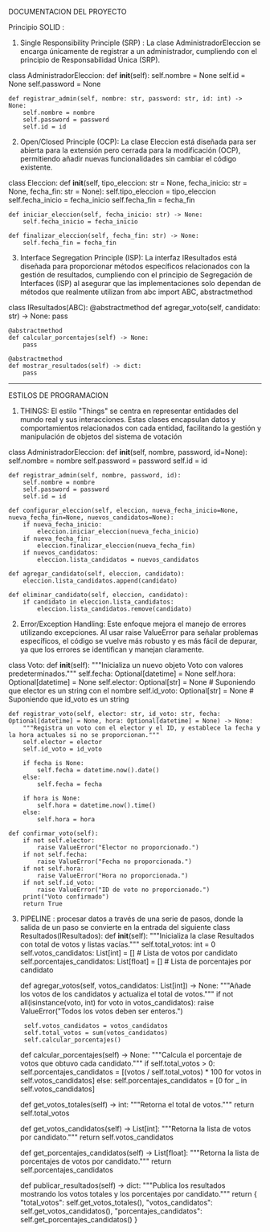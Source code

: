 DOCUMENTACION DEL PROYECTO 

Principio SOLID : 
1) Single Responsibility Principle (SRP) :
   La clase AdministradorEleccion se encarga únicamente de registrar a un administrador, cumpliendo con el principio de Responsabilidad Única (SRP).

class AdministradorEleccion:
    def __init__(self):
        self.nombre = None
        self.id = None
        self.password = None

    def registrar_admin(self, nombre: str, password: str, id: int) -> None:
        self.nombre = nombre
        self.password = password
        self.id = id

2)  Open/Closed Principle (OCP):
    La clase Eleccion está diseñada para ser abierta para la extensión pero cerrada para la modificación (OCP), permitiendo añadir nuevas funcionalidades sin cambiar el código existente.

class Eleccion:
    def __init__(self, tipo_eleccion: str = None, fecha_inicio: str = None, fecha_fin: str = None):
        self.tipo_eleccion = tipo_eleccion
        self.fecha_inicio = fecha_inicio
        self.fecha_fin = fecha_fin

    def iniciar_eleccion(self, fecha_inicio: str) -> None:
        self.fecha_inicio = fecha_inicio

    def finalizar_eleccion(self, fecha_fin: str) -> None:
        self.fecha_fin = fecha_fin


3) Interface Segregation Principle (ISP):
   La interfaz IResultados está diseñada para proporcionar métodos específicos relacionados con la gestión de resultados, cumpliendo con el principio de Segregación de Interfaces (ISP) al asegurar que las 
   implementaciones solo dependan de métodos que realmente utilizan
from abc import ABC, abstractmethod

class IResultados(ABC):
    @abstractmethod
    def agregar_voto(self, candidato: str) -> None:
        pass

    @abstractmethod
    def calcular_porcentajes(self) -> None:
        pass

    @abstractmethod
    def mostrar_resultados(self) -> dict:
        pass
---

ESTILOS DE PROGRAMACION 
1) THINGS: El estilo "Things" se centra en representar entidades del mundo real y sus interacciones.  Estas clases encapsulan datos y comportamientos relacionados con cada entidad, facilitando la gestión y manipulación de objetos del sistema de votación
   
class AdministradorEleccion:
    def __init__(self, nombre, password, id=None):
        self.nombre = nombre
        self.password = password
        self.id = id

    def registrar_admin(self, nombre, password, id):
        self.nombre = nombre
        self.password = password
        self.id = id

    def configurar_eleccion(self, eleccion, nueva_fecha_inicio=None, nueva_fecha_fin=None, nuevos_candidatos=None):
        if nueva_fecha_inicio:
            eleccion.iniciar_eleccion(nueva_fecha_inicio)
        if nueva_fecha_fin:
            eleccion.finalizar_eleccion(nueva_fecha_fin)
        if nuevos_candidatos:
            eleccion.lista_candidatos = nuevos_candidatos

    def agregar_candidato(self, eleccion, candidato):
        eleccion.lista_candidatos.append(candidato)

    def eliminar_candidato(self, eleccion, candidato):
        if candidato in eleccion.lista_candidatos:
            eleccion.lista_candidatos.remove(candidato)

2)  Error/Exception Handling: Este enfoque mejora el manejo de errores utilizando excepciones. Al usar raise ValueError para señalar problemas específicos, el código se vuelve más robusto y es más fácil de depurar, ya que los errores se identifican y manejan claramente.
 
class Voto:
    def __init__(self):
        """Inicializa un nuevo objeto Voto con valores predeterminados."""
        self.fecha: Optional[datetime] = None
        self.hora: Optional[datetime] = None
        self.elector: Optional[str] = None  # Suponiendo que elector es un string con el nombre
        self.id_voto: Optional[str] = None  # Suponiendo que id_voto es un string

    def registrar_voto(self, elector: str, id_voto: str, fecha: Optional[datetime] = None, hora: Optional[datetime] = None) -> None:
        """Registra un voto con el elector y el ID, y establece la fecha y la hora actuales si no se proporcionan."""
        self.elector = elector
        self.id_voto = id_voto
        
        if fecha is None:
            self.fecha = datetime.now().date()
        else:
            self.fecha = fecha

        if hora is None:
            self.hora = datetime.now().time()
        else:
            self.hora = hora

    def confirmar_voto(self):
        if not self.elector:
            raise ValueError("Elector no proporcionado.")
        if not self.fecha:
            raise ValueError("Fecha no proporcionada.")
        if not self.hora:
            raise ValueError("Hora no proporcionada.")
        if not self.id_voto:
            raise ValueError("ID de voto no proporcionado.")
        print("Voto confirmado")
        return True


3) PIPELINE : procesar datos a través de una serie de pasos, donde la salida de un paso se convierte en la entrada del siguiente
class Resultados(IResultados):
    def __init__(self):
        """Inicializa la clase Resultados con total de votos y listas vacías."""
        self.total_votos: int = 0
        self.votos_candidatos: List[int] = []  # Lista de votos por candidato
        self.porcentajes_candidatos: List[float] = []  # Lista de porcentajes por candidato

    def agregar_votos(self, votos_candidatos: List[int]) -> None:
        """Añade los votos de los candidatos y actualiza el total de votos."""
        if not all(isinstance(voto, int) for voto in votos_candidatos):
            raise ValueError("Todos los votos deben ser enteros.")
        
        self.votos_candidatos = votos_candidatos
        self.total_votos = sum(votos_candidatos)
        self.calcular_porcentajes()

    def calcular_porcentajes(self) -> None:
        """Calcula el porcentaje de votos que obtuvo cada candidato."""
        if self.total_votos > 0:
            self.porcentajes_candidatos = [(votos / self.total_votos) * 100 for votos in self.votos_candidatos]
        else:
            self.porcentajes_candidatos = [0 for _ in self.votos_candidatos]

    def get_votos_totales(self) -> int:
        """Retorna el total de votos."""
        return self.total_votos

    def get_votos_candidatos(self) -> List[int]:
        """Retorna la lista de votos por candidato."""
        return self.votos_candidatos

    def get_porcentajes_candidatos(self) -> List[float]:
        """Retorna la lista de porcentajes de votos por candidato."""
        return self.porcentajes_candidatos

    def publicar_resultados(self) -> dict:
        """Publica los resultados mostrando los votos totales y los porcentajes por candidato."""
        return {
            "total_votos": self.get_votos_totales(),
            "votos_candidatos": self.get_votos_candidatos(),
            "porcentajes_candidatos": self.get_porcentajes_candidatos()
        }
        
